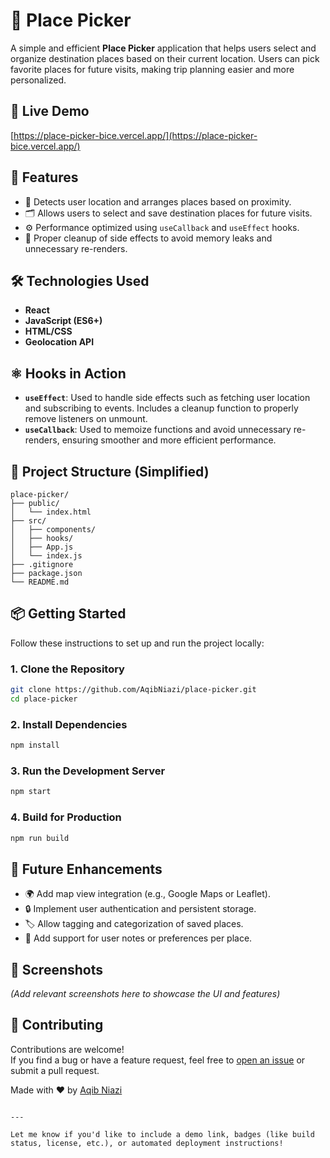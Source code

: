 # 📍 Place Picker

A simple and efficient **Place Picker** application that helps users select and organize destination places based on their current location. Users can pick favorite places for future visits, making trip planning easier and more personalized.

## 🔗 Live Demo

[https://place-picker-bice.vercel.app/](https://place-picker-bice.vercel.app/)

## 🚀 Features

- 📌 Detects user location and arranges places based on proximity.
- 🗂️ Allows users to select and save destination places for future visits.
- ⚙️ Performance optimized using `useCallback` and `useEffect` hooks.
- 🧹 Proper cleanup of side effects to avoid memory leaks and unnecessary re-renders.

## 🛠️ Technologies Used

- **React**
- **JavaScript (ES6+)**
- **HTML/CSS**
- **Geolocation API**

## ⚛️ Hooks in Action

- **`useEffect`**: Used to handle side effects such as fetching user location and subscribing to events. Includes a cleanup function to properly remove listeners on unmount.
- **`useCallback`**: Used to memoize functions and avoid unnecessary re-renders, ensuring smoother and more efficient performance.

## 📁 Project Structure (Simplified)

```
place-picker/
├── public/
│   └── index.html
├── src/
│   ├── components/
│   ├── hooks/
│   ├── App.js
│   └── index.js
├── .gitignore
├── package.json
└── README.md
```

## 📦 Getting Started

Follow these instructions to set up and run the project locally:

### 1. Clone the Repository

```bash
git clone https://github.com/AqibNiazi/place-picker.git
cd place-picker
```

### 2. Install Dependencies

```bash
npm install
```

### 3. Run the Development Server

```bash
npm start
```

### 4. Build for Production

```bash
npm run build
```

## 🧠 Future Enhancements

- 🌍 Add map view integration (e.g., Google Maps or Leaflet).
- 🔒 Implement user authentication and persistent storage.
- 🏷️ Allow tagging and categorization of saved places.
- 📝 Add support for user notes or preferences per place.

## 📸 Screenshots

*(Add relevant screenshots here to showcase the UI and features)*

## 🤝 Contributing

Contributions are welcome!  
If you find a bug or have a feature request, feel free to [open an issue](https://github.com/AqibNiazi/place-picker/issues) or submit a pull request.


Made with ❤️ by [Aqib Niazi](https://github.com/AqibNiazi)
```

---

Let me know if you'd like to include a demo link, badges (like build status, license, etc.), or automated deployment instructions!
